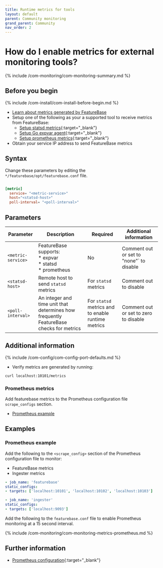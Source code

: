 ```yaml
---
title: Runtime metrics for tools
layout: default
parent: Community monitoring
grand_parent: Community
nav_order: 2
---
```


# How do I enable metrics for external monitoring tools?

{% include /com-monitoring/com-monitoring-summary.md %}

## Before you begin

{% include /com-install/com-install-before-begin.md %}
* [Learn about metrics generated by FeatureBase](/docs/community/com-monitoring/com-monitoring-home)
* Setup one of the following as your a supported tool to receive metrics from FeatureBase:
  * [Setup statsd metrics](https://statsd-metrics.readthedocs.io/en/latest/){:target="_blank"}
  * [Setup Go expvar agent](https://pkg.go.dev/expvar){:target="_blank"}
  * [Setup prometheus metrics](https://prometheus.io/docs/prometheus/latest/getting_started/){:target="_blank"}
* Obtain your service IP address to send FeatureBase metrics

## Syntax

Change these parameters by editing the `*/featurebase/opt/featurebase.conf` file.

```toml

[metric]
  service= "<metric-service>"
  host="<statsd-host>"
  poll-interval= "<poll-interval>"
```

## Parameters

| Parameter | Description | Required | Additional information |
|---|---|---|---|
| `<metric-service>` | FeatureBase supports:<br/>* expvar<br/>* statsd<br/>*  prometheus<br/> | No | Comment out or set to "none"` to disable |
| `<statsd-host>` | Remote host to send `statsd` metrics | For `statsd` metrics | Comment out to disable |
| `<poll-interval>` | An integer and time unit that determines how frequently FeatureBase checks for metrics | For `statsd` metrics and to enable runtime metrics | Comment out or set to zero to disable |

## Additional information

{% include /com-config/com-config-port-defaults.md %}

* Verify metrics are generated by running:

```sh
curl localhost:10101/metrics
```

### Prometheus metrics

Add featurebase metrics to the Prometheus configuration file `scrape_configs` section.

* [Prometheus example](#prometheus-example)

## Examples

### Prometheus example

Add the following to the `<scrape_config>` section of the Prometheus configuration file to monitor:
* FeatureBase metrics
* Ingester metrics

```yaml
- job_name: 'featurebase'
static_configs:
- targets: ['localhost:10101', 'localhost:10102', 'localhost:10103']

- job_name: 'ingester'
static_configs:
- targets: ['localhost:9093']
```

Add the following to the `featurebase.conf` file to enable Prometheus monitoring at a 15 second interval.

{% include /com-monitoring/com-monitoring-metrics-prometheus.md %}

## Further information

* [Prometheus configuration](https://prometheus.io/docs/prometheus/latest/configuration/configuration){:target="_blank"}

